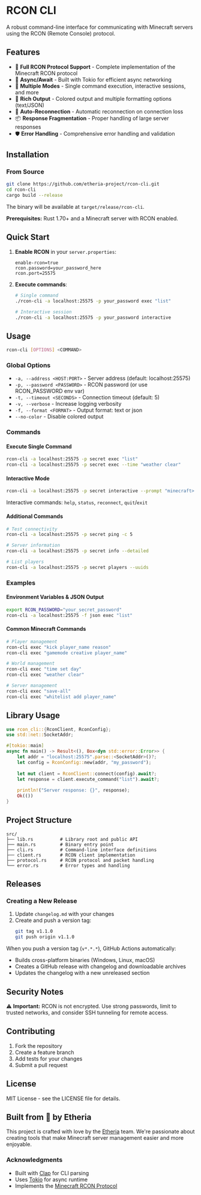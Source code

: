 # RCON CLI

A robust command-line interface for communicating with Minecraft servers using the RCON (Remote Console) protocol.

## Features

- 🔌 **Full RCON Protocol Support** - Complete implementation of the Minecraft RCON protocol
- 🚀 **Async/Await** - Built with Tokio for efficient async networking
- 🎯 **Multiple Modes** - Single command execution, interactive sessions, and more
- 🎨 **Rich Output** - Colored output and multiple formatting options (text/JSON)
- 🔄 **Auto-Reconnection** - Automatic reconnection on connection loss
- 📦 **Response Fragmentation** - Proper handling of large server responses
- 🛡️ **Error Handling** - Comprehensive error handling and validation

## Installation

### From Source

```bash
git clone https://github.com/etheria-project/rcon-cli.git
cd rcon-cli
cargo build --release
```

The binary will be available at `target/release/rcon-cli`.

**Prerequisites:** Rust 1.70+ and a Minecraft server with RCON enabled.

## Quick Start

1. **Enable RCON** in your `server.properties`:
   ```properties
   enable-rcon=true
   rcon.password=your_password_here
   rcon.port=25575
   ```

2. **Execute commands**:
   ```bash
   # Single command
   ./rcon-cli -a localhost:25575 -p your_password exec "list"
   
   # Interactive session
   ./rcon-cli -a localhost:25575 -p your_password interactive
   ```

## Usage

```bash
rcon-cli [OPTIONS] <COMMAND>
```

### Global Options

- `-a, --address <HOST:PORT>` - Server address (default: localhost:25575)
- `-p, --password <PASSWORD>` - RCON password (or use RCON_PASSWORD env var)
- `-t, --timeout <SECONDS>` - Connection timeout (default: 5)
- `-v, --verbose` - Increase logging verbosity
- `-f, --format <FORMAT>` - Output format: text or json
- `--no-color` - Disable colored output

### Commands

#### Execute Single Command
```bash
rcon-cli -a localhost:25575 -p secret exec "list"
rcon-cli -a localhost:25575 -p secret exec --time "weather clear"
```

#### Interactive Mode
```bash
rcon-cli -a localhost:25575 -p secret interactive --prompt "minecraft> "
```

Interactive commands: `help`, `status`, `reconnect`, `quit`/`exit`

#### Additional Commands
```bash
# Test connectivity
rcon-cli -a localhost:25575 -p secret ping -c 5

# Server information
rcon-cli -a localhost:25575 -p secret info --detailed

# List players
rcon-cli -a localhost:25575 -p secret players --uuids
```

### Examples

#### Environment Variables & JSON Output
```bash
export RCON_PASSWORD="your_secret_password"
rcon-cli -a localhost:25575 -f json exec "list"
```

#### Common Minecraft Commands
```bash
# Player management
rcon-cli exec "kick player_name reason"
rcon-cli exec "gamemode creative player_name"

# World management
rcon-cli exec "time set day"
rcon-cli exec "weather clear"

# Server management
rcon-cli exec "save-all"
rcon-cli exec "whitelist add player_name"
```

## Library Usage

```rust
use rcon_cli::{RconClient, RconConfig};
use std::net::SocketAddr;

#[tokio::main]
async fn main() -> Result<(), Box<dyn std::error::Error>> {
    let addr = "localhost:25575".parse::<SocketAddr>()?;
    let config = RconConfig::new(addr, "my_password");
    
    let mut client = RconClient::connect(config).await?;
    let response = client.execute_command("list").await?;
    
    println!("Server response: {}", response);
    Ok(())
}
```

## Project Structure

```
src/
├── lib.rs          # Library root and public API
├── main.rs         # Binary entry point
├── cli.rs          # Command-line interface definitions
├── client.rs       # RCON client implementation
├── protocol.rs     # RCON protocol and packet handling
└── error.rs        # Error types and handling
```

## Releases

### Creating a New Release

1. Update `changelog.md` with your changes
2. Create and push a version tag:
   ```bash
   git tag v1.1.0
   git push origin v1.1.0
   ```

When you push a version tag (`v*.*.*`), GitHub Actions automatically:
- Builds cross-platform binaries (Windows, Linux, macOS)
- Creates a GitHub release with changelog and downloadable archives
- Updates the changelog with a new unreleased section

## Security Notes

⚠️ **Important:** RCON is not encrypted. Use strong passwords, limit to trusted networks, and consider SSH tunneling for remote access.

## Contributing

1. Fork the repository
2. Create a feature branch
3. Add tests for your changes
4. Submit a pull request

## License

MIT License - see the LICENSE file for details.

## Built from 💖 by Etheria

This project is crafted with love by the [Etheria](https://github.com/etheria-project) team. We're passionate about creating tools that make Minecraft server management easier and more enjoyable.

### Acknowledgments

- Built with [Clap](https://clap.rs/) for CLI parsing
- Uses [Tokio](https://tokio.rs/) for async runtime
- Implements the [Minecraft RCON Protocol](https://minecraft.wiki/w/RCON)
